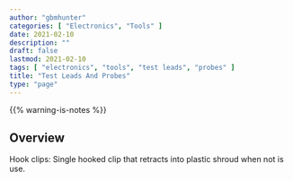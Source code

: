 ```yaml
---
author: "gbmhunter"
categories: [ "Electronics", "Tools" ]
date: 2021-02-10
description: ""
draft: false
lastmod: 2021-02-10
tags: [ "electronics", "tools", "test leads", "probes" ]
title: "Test Leads And Probes"
type: "page"
---
```


{{% warning-is-notes %}}

## Overview

Hook clips: Single hooked clip that retracts into plastic shroud when not is use.